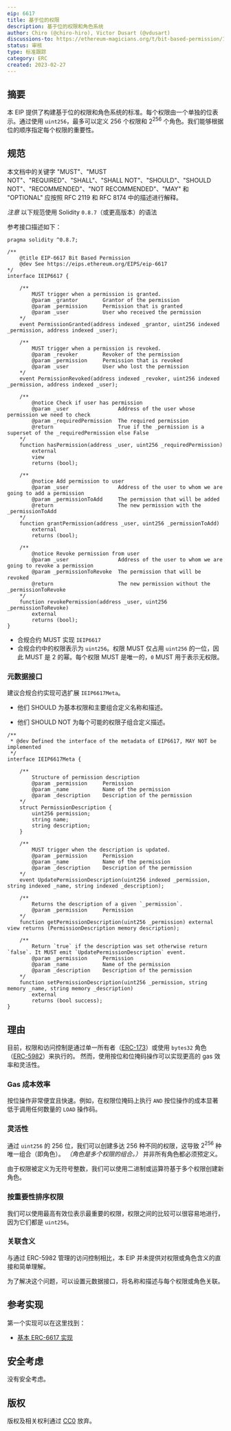 ```yaml
---
eip: 6617
title: 基于位的权限
description: 基于位的权限和角色系统
author: Chiro (@chiro-hiro), Victor Dusart (@vdusart)
discussions-to: https://ethereum-magicians.org/t/bit-based-permission/13065
status: 审核
type: 标准跟踪
category: ERC
created: 2023-02-27
---
```


## 摘要

本 EIP 提供了构建基于位的权限和角色系统的标准。每个权限由一个单独的位表示。通过使用 `uint256`，最多可以定义 $256$ 个权限和 $2^{256}$ 个角色。我们能够根据位的顺序指定每个权限的重要性。

## 规范

本文档中的关键字 "MUST"、"MUST NOT"、"REQUIRED"、"SHALL"、"SHALL NOT"、"SHOULD"、"SHOULD NOT"、"RECOMMENDED"、"NOT RECOMMENDED"、"MAY" 和 "OPTIONAL" 应按照 RFC 2119 和 RFC 8174 中的描述进行解释。

*注意* 以下规范使用 Solidity `0.8.7`（或更高版本）的语法

参考接口描述如下：

```solidity
pragma solidity ^0.8.7;

/**
    @title EIP-6617 Bit Based Permission
    @dev See https://eips.ethereum.org/EIPS/eip-6617
*/
interface IEIP6617 {

    /**
        MUST trigger when a permission is granted.
        @param _grantor        Grantor of the permission
        @param _permission     Permission that is granted
        @param _user           User who received the permission
    */
    event PermissionGranted(address indexed _grantor, uint256 indexed _permission, address indexed _user);

    /**
        MUST trigger when a permission is revoked.
        @param _revoker        Revoker of the permission
        @param _permission     Permission that is revoked
        @param _user           User who lost the permission
    */
    event PermissionRevoked(address indexed _revoker, uint256 indexed _permission, address indexed _user);

    /**
        @notice Check if user has permission
        @param _user                Address of the user whose permission we need to check
        @param _requiredPermission  The required permission
        @return                     True if the _permission is a superset of the _requiredPermission else False
    */
    function hasPermission(address _user, uint256 _requiredPermission)
        external
        view
        returns (bool);

    /**
        @notice Add permission to user
        @param _user                Address of the user to whom we are going to add a permission
        @param _permissionToAdd     The permission that will be added
        @return                     The new permission with the _permissionToAdd
    */
    function grantPermission(address _user, uint256 _permissionToAdd)
        external
        returns (bool);

    /**
        @notice Revoke permission from user
        @param _user                Address of the user to whom we are going to revoke a permission
        @param _permissionToRevoke  The permission that will be revoked
        @return                     The new permission without the _permissionToRevoke
    */
    function revokePermission(address _user, uint256 _permissionToRevoke)
        external
        returns (bool);
}
```

- 合规合约 MUST 实现 `IEIP6617`
- 合规合约中的权限表示为 `uint256`。权限 MUST 仅占用 `uint256` 的一位，因此 MUST 是 2 的幂。每个权限 MUST 是唯一的，`0` MUST 用于表示无权限。

### 元数据接口

建议合规合约实现可选扩展 `IEIP6617Meta`。

- 他们 SHOULD 为基本权限和主要组合定义名称和描述。

- 他们 SHOULD NOT 为每个可能的权限子组合定义描述。

```solidity
/**
 * @dev Defined the interface of the metadata of EIP6617, MAY NOT be implemented
 */
interface IEIP6617Meta {
    
    /**
        Structure of permission description
        @param _permission     Permission
        @param _name           Name of the permission
        @param _description    Description of the permission
    */
    struct PermissionDescription {
        uint256 permission;
        string name;
        string description;
    }

    /**
        MUST trigger when the description is updated.
        @param _permission     Permission
        @param _name           Name of the permission
        @param _description    Description of the permission
    */
    event UpdatePermissionDescription(uint256 indexed _permission, string indexed _name, string indexed _description);

    /**
        Returns the description of a given `_permission`.
        @param _permission     Permission
    */
    function getPermissionDescription(uint256 _permission) external view returns (PermissionDescription memory description);

    /**
        Return `true` if the description was set otherwise return `false`. It MUST emit `UpdatePermissionDescription` event.
        @param _permission     Permission
        @param _name           Name of the permission
        @param _description    Description of the permission
    */
    function setPermissionDescription(uint256 _permission, string memory _name, string memory _description)
        external
        returns (bool success);
}
```

## 理由

目前，权限和访问控制是通过单一所有者（[ERC-173](./eip-173.md)）或使用 `bytes32` 角色（[ERC-5982](./eip-5982.md)）来执行的。
然而，使用按位和位掩码操作可以实现更高的 gas 效率和灵活性。

### Gas 成本效率

按位操作非常便宜且快速。例如，在权限位掩码上执行 `AND` 按位操作的成本显著低于调用任何数量的 `LOAD` 操作码。

### 灵活性

通过 `uint256` 的 256 位，我们可以创建多达 256 种不同的权限，这导致 $2^{256}$ 种唯一组合（即角色）。
*（角色是多个权限的组合。）* 并非所有角色都必须预定义。

由于权限被定义为无符号整数，我们可以使用二进制或运算符基于多个权限创建新角色。

### 按重要性排序权限

我们可以使用最高有效位表示最重要的权限，权限之间的比较可以很容易地进行，因为它们都是 `uint256`。

### 关联含义

与通过 ERC-5982 管理的访问控制相比，本 EIP 并未提供对权限或角色含义的直接和简单理解。

为了解决这个问题，可以设置元数据接口，将名称和描述与每个权限或角色关联。

## 参考实现

第一个实现可以在这里找到：

- [基本 ERC-6617 实现](../assets/eip-6617/contracts/EIP6617.sol)

## 安全考虑

没有安全考虑。

## 版权

版权及相关权利通过 [CC0](../LICENSE.md) 放弃。